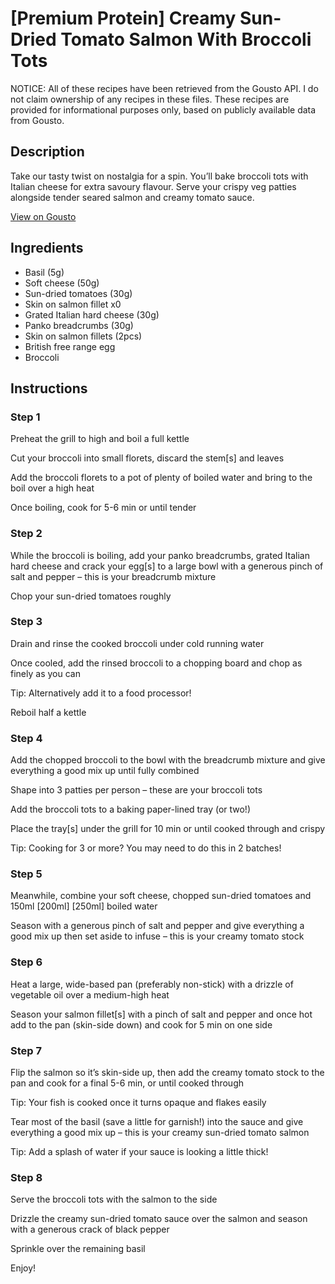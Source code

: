 # [Premium Protein] Creamy Sun-Dried Tomato Salmon With Broccoli Tots

NOTICE: All of these recipes have been retrieved from the Gousto API. I do not claim ownership of any recipes in these files. These recipes are provided for informational purposes only, based on publicly available data from Gousto.

## Description

Take our tasty twist on nostalgia for a spin. You’ll bake broccoli tots with Italian cheese for extra savoury flavour. Serve your crispy veg patties alongside tender seared salmon and creamy tomato sauce. 

[View on Gousto](https://www.gousto.co.uk/recipes/cookbook/premium-protein-creamy-sun-dried-tomato-salmon-with-broccoli-tots)

## Ingredients

- Basil (5g)
- Soft cheese (50g)
- Sun-dried tomatoes (30g)
- Skin on salmon fillet x0
- Grated Italian hard cheese (30g)
- Panko breadcrumbs (30g)
- Skin on salmon fillets (2pcs)
- British free range egg
- Broccoli

## Instructions


### Step 1

Preheat the grill to high and boil a full kettle

Cut your broccoli into small florets, discard the stem[s] and leaves

Add the broccoli florets to a pot of plenty of boiled water and bring to the boil over a high heat

Once boiling, cook for 5-6 min or until tender


### Step 2

While the broccoli is boiling, add your panko breadcrumbs, grated Italian hard cheese and crack your egg[s] to a large bowl with a generous pinch of salt and pepper – this is your breadcrumb mixture

Chop your sun-dried tomatoes roughly


### Step 3

Drain and rinse the cooked broccoli under cold running water

Once cooled, add the rinsed broccoli to a chopping board and chop as finely as you can

Tip: Alternatively add it to a food processor!

Reboil half a kettle


### Step 4

Add the chopped broccoli to the bowl with the breadcrumb mixture and give everything a good mix up until fully combined

Shape into 3 patties per person – these are your broccoli tots

Add the broccoli tots to a baking paper-lined tray (or two!)

Place the tray[s] under the grill for 10 min or until cooked through and crispy

Tip: Cooking for 3 or more? You may need to do this in 2 batches!


### Step 5

Meanwhile, combine your soft cheese, chopped sun-dried tomatoes and 150ml <span class="text-purple">[200ml]</span> <span class="text-danger">[250ml]</span> boiled water

Season with a generous pinch of salt and pepper and give everything a good mix up then set aside to infuse – this is your creamy tomato stock


### Step 6

Heat a large, wide-based pan (preferably non-stick) with a drizzle of vegetable oil over a medium-high heat

Season your salmon fillet[s] with a pinch of salt and pepper and once hot add to the pan (skin-side down) and cook for 5 min on one side


### Step 7

Flip the salmon so it’s skin-side up, then add the creamy tomato stock to the pan and cook for a final 5-6 min, or until cooked through

Tip: Your fish is cooked once it turns opaque and flakes easily

Tear most of the basil (save a little for garnish!) into the sauce and give everything a good mix up – this is your creamy sun-dried tomato salmon

Tip: Add a splash of water if your sauce is looking a little thick!

### Step 8

Serve the broccoli tots with the salmon to the side

Drizzle the creamy sun-dried tomato sauce over the salmon and season with a generous crack of black pepper

Sprinkle over the remaining basil

Enjoy!

